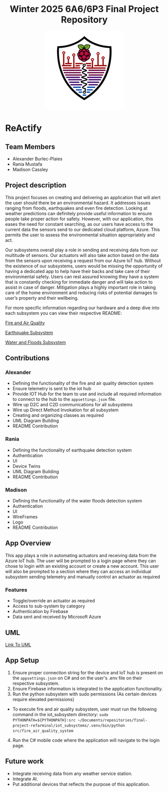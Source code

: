 <!-- README HEADER -->

<br />
<div align="center">
  <h1 align="center">Winter 2025 6A6/6P3 Final Project Repository</h3>
</div>

<p align="center">
  <img src="./Mobile_App/ReActify/Resources/Images/logo.png" alt="Logo" width=250 height=250/>
</p>

# ReActify 

## Team Members
- Alexander Burlec-Plaies
- Rania Mustafa
- Madison Cassley

## Project description
This project focuses on creating and delivering an application that will alert the user should there be an environmental hazard. It addresses issues ranging from floods, earthquakes and even fire detection. Looking at weather predictions can definitely provide useful information to ensure people take proper action for safety. However, with our application, this eases the need for constant searching, as our users have access to the current data the sensors send to our dedicated cloud platform, Azure. This permits the user to assess the environmental situation appropriately and act. 


Our subsystems overall play a role in sending and receiving data from our multitude of sensors. Our actuators will also take action based on the data from the sensors upon receiving a request  from our Azure IoT hub. Without the existence of our subsystems, users would be missing the opportunity of having a dedicated app to help have their backs and take care of their environmental safety. Users can rest assured knowing they have a system that is constantly checking for immediate danger and will take action to assist in case of danger. Mitigation plays a highly important role in taking care of the home environment and reducing risks of potential damages to user’s property and their wellbeing.

For more specific information regarding our hardware and a deep dive into each subsystem you can view their respective README:


[Fire and Air Quality](iot_subsystems/src/Alex_system/README.md)

[Earthquake Subsystem](iot_subsystems/src/earthquake_subsystem/README.md)

[Water and Floods Subsystem](iot_subsystems/src/water_floods_subsystem/README.md)


## Contributions

### Alexander
- Defining the functionality of the fire and air quality detection system
- Ensure telemetry is sent to the iot hub
- Provide IOT Hub for the team to use and include all required information to connect to the hub to the `appsettings.json` file.
- Wire up D2C and C2D communications for all subsystems
- Wire up Direct Method Invokation for all subsystem
- Creating and organizing classes as required
- UML Diagram Building
- README Contribution

### Rania
- Defining the functionality of earthquake detection system
- Authentication
- UI
- Device Twins
- UML Diagram Building
- README Contribution

### Madison
- Defining the functionality of the water floods detection system
- Authentication
- UI
- WireFrames
- Logo
- README Contribution



## App Overview

This app plays a role in automating actuators and receiving data from the Azure IoT hub. The user will be prompted to a login page where they can chose 
to login with an existing account or create a new account. This user will also be prompted to a section where they can access an individual subsystem sending telemetry
and manually control an actuator as required 

### Features
- Toggle/override an actuator as required
- Access to sub-system by category
- Authentication by Firebase
- Data sent and received by Microsoft Azure


## UML
[Link To UML](https://lucid.app/lucidchart/ebf337f0-b101-4ef4-a72b-225a703ed9f0/edit?view_items=27d9j5Q4GgoP%2C17d9QPmAp4DJ%2Cw7d9u0sV8bm7%2Cg7d90DU3QD5l%2Cq3d9.AU6SN5E%2CG8d9ZeRoFxZF%2CC8d93PvmZU95&invitationId=inv_b4c361dc-0ff6-4a43-9f4c-3bbc76e459bd)


## App Setup
1. Ensure proper connection string for the device and IoT hub is present on the `appsettings.json` on C# and on the user's .env file on their respective subsystem.
2. Ensure Firebase information is integrated to the application functionality.
3. Run the python subsystem with sudo permissions (As certain devices require elevated permissions)
  - To execute fire and air quality subsystem, user must run the following command in the iot_subsystem directory: `sudo PYTHONPATH=${PYTHONPATH}:src ~/Documents/repositories/final-project-refarminal/iot_subsystems/.venv/bin/python src/fire_air_quality_system`

4. Run the C# mobile code where the application will navigate to the login page.

## Future work
- Integrate receiving data from any weather service station.
- Integrate AI.
- Put additional devices that reflects the purpose of this application.

